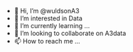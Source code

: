 - 👋 Hi, I’m @wuldsonA3
- 👀 I’m interested in Data
- 🌱 I’m currently learning ...
- 💞️ I’m looking to collaborate on A3data
- 📫 How to reach me ...

<!---
wuldsonA3/wuldsonA3 is a ✨ special ✨ repository because its `README.md` (this file) appears on your GitHub profile.
You can click the Preview link to take a look at your changes.
--->
